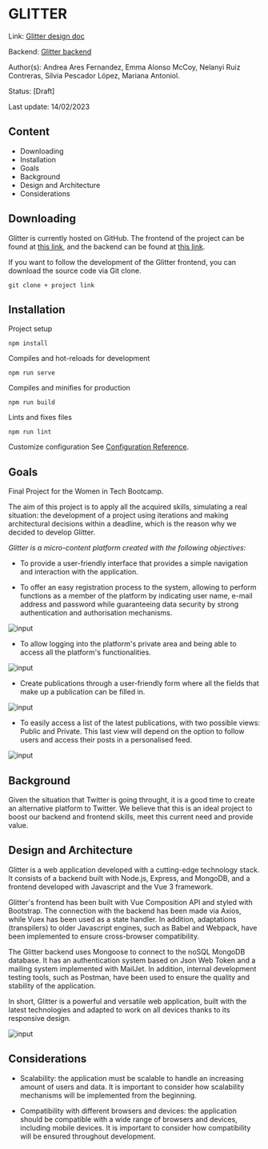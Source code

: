# GLITTER

Link: [Glitter design doc](https://github.com/No-Woman-No-Work/flitter/blob/main/README.md)

Backend: [Glitter backend](https://github.com/No-Woman-No-Work/v1-Flitter-Back-)

Author(s): Andrea Ares Fernandez, Emma Alonso McCoy, Nelanyi Ruiz Contreras, Silvia Pescador López, Mariana Antoniol.

Status: [Draft]

Last update: 14/02/2023

## Content

- Downloading
- Installation
- Goals
- Background
- Design and Architecture
- Considerations

## Downloading

Glitter is currently hosted on GitHub. The frontend of the project can be found at [this link](https://github.com/No-Woman-No-Work/flitter), and the backend can be found at [this link](https://github.com/No-Woman-No-Work/v1-Flitter-Back-).

If you want to follow the development of the Glitter frontend, you can download the source code via Git clone.

```
git clone + project link
```

## Installation

Project setup

```
npm install
```

Compiles and hot-reloads for development

```
npm run serve
```

Compiles and minifies for production

```
npm run build
```

Lints and fixes files

```
npm run lint
```

Customize configuration
See [Configuration Reference](https://cli.vuejs.org/config/).

## Goals

Final Project for the Women in Tech Bootcamp.

The aim of this project is to apply all the acquired skills, simulating a real situation: the development of a project using iterations and making architectural decisions within a deadline, which is the reason why we decided to develop Glitter.

_Glitter is a micro-content platform created with the following objectives:_

- To provide a user-friendly interface that provides a simple navigation and interaction with the application.

- To offer an easy registration process to the system, allowing to perform functions as a member of the platform by indicating user name, e-mail address and password while guaranteeing data security by strong authentication and authorisation mechanisms.

![input](https://user-images.githubusercontent.com/50715363/215982356-72e9a497-cc91-4109-97d7-595d5b2a9f19.png)

- To allow logging into the platform's private area and being able to access all the platform's functionalities.

![input](https://user-images.githubusercontent.com/50715363/215983030-9a6ed6fd-03b7-47e8-82d6-545bbcdab9a0.png)

- Create publications through a user-friendly form where all the fields that make up a publication can be filled in.

![input](https://user-images.githubusercontent.com/50715363/216117628-caad82ab-c973-4f93-89fa-94ebc7c9faa5.png)

- To easily access a list of the latest publications, with two possible views: Public and Private. This last view will depend on the option to follow users and access their posts in a personalised feed.

![input](https://user-images.githubusercontent.com/50715363/216122456-a706d9cc-5c74-4b36-ab57-6801f8742725.png)

## Background

Given the situation that Twitter is going throught, it is a good time to create an alternative platform to Twitter. We believe that this is an ideal project to boost our backend and frontend skills, meet this current need and provide value.

## Design and Architecture

Glitter is a web application developed with a cutting-edge technology stack. It consists of a backend built with Node.js, Express, and MongoDB, and a frontend developed with Javascript and the Vue 3 framework.

Glitter's frontend has been built with Vue Composition API and styled with Bootstrap. The connection with the backend has been made via Axios, while Vuex has been used as a state handler. In addition, adaptations (transpilers) to older Javascript engines, such as Babel and Webpack, have been implemented to ensure cross-browser compatibility.

The Glitter backend uses Mongoose to connect to the noSQL MongoDB database. It has an authentication system based on Json Web Token and a mailing system implemented with MailJet. In addition, internal development testing tools, such as Postman, have been used to ensure the quality and stability of the application.

In short, Glitter is a powerful and versatile web application, built with the latest technologies and adapted to work on all devices thanks to its responsive design.

![input](https://user-images.githubusercontent.com/50715363/218560841-5ae5c39a-f3d8-4b0e-aab0-e9fe8a2cf7b6.png)

## Considerations

- Scalability: the application must be scalable to handle an increasing amount of users and data. It is important to consider how scalability mechanisms will be implemented from the beginning.

- Compatibility with different browsers and devices: the application should be compatible with a wide range of browsers and devices, including mobile devices. It is important to consider how compatibility will be ensured throughout development.
